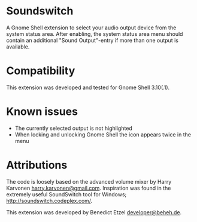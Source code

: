 Soundswitch
===========

A Gnome Shell extension to select your audio output device from the system status area.
After enabling, the system status area menu should contain an additional "Sound Output"-entry if more than one output is available.


Compatibility
=============

This extension was developed and tested for Gnome Shell 3.10(.1).


Known issues
============

- The currently selected output is not highlighted
- When locking and unlocking Gnome Shell the icon appears twice in the menu


Attributions
============

The code is loosely based on the advanced volume mixer by Harry Karvonen <harry.karvonen@gmail.com>.
Inspiration was found in the extremely useful SoundSwitch tool for Windows; http://soundswitch.codeplex.com/.

This extension was developed by Benedict Etzel <developer@beheh.de>.
